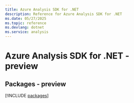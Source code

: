 ```yaml
---
title: Azure Analysis SDK for .NET
description: Reference for Azure Analysis SDK for .NET
ms.date: 05/27/2025
ms.topic: reference
ms.devlang: dotnet
ms.service: analysis
---
```

# Azure Analysis SDK for .NET - preview
## Packages - preview
[!INCLUDE [packages](analysis-index.md)]